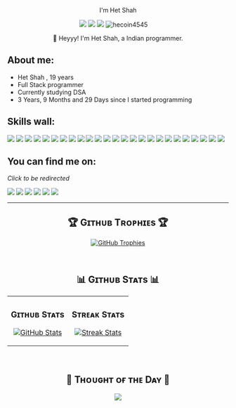 <p align="center" font-size="100px">I'm Het Shah</p>
<p align="center"><a href="https://x.com/shahhet78200197"><img src="https://img.shields.io/badge/twitter-4D4577?style=for-the-badge&logoColor=F2F2F2&logo=twitter"/></a>
<a href="https://www.linkedin.com/in/het-shah-8a18b5242/"><img src="https://img.shields.io/badge/linkedin-4D4577?style=for-the-badge&logoColor=F2F2F2&logo=linkedin"/></a>
<a href="https://www.instagram.com/hecoin45/"><img src="https://img.shields.io/badge/Instagram-%23E4405F.svg?logo=Instagram&style=for-the-badge&logoColor=F2F2F2"/></a>
<img src="https://komarev.com/ghpvc/?username=hecoin4545&label=Profile%20views&color=770677&style=for-the-badge&logo=star" alt="hecoin4545" style="padding-right:20px;" />
<p align="center">👋 Heyyy! I'm Het Shah, a Indian programmer.</p>

## **About me:**

* Het Shah , 19 years
* Full Stack programmer
* Currently studying DSA
* 3 Years, 9 Months and 29 Days since I started programming

## **Skills wall:**

<p align="left"><img src="https://img.shields.io/badge/javascript-F73C7B?logo=javascript&style=for-the-badge&logoColor=F2F2F2"/>
<img src="https://img.shields.io/badge/react-F73C7B?logo=react&style=for-the-badge&logoColor=F2F2F2"/>
<img src="https://img.shields.io/badge/html5-4D4577?logo=html5&style=for-the-badge&logoColor=F2F2F2"/>
<img src="https://img.shields.io/badge/github%20pages-393359?logo=github&style=for-the-badge&logoColor=F2F2F2"/>
<img src="https://img.shields.io/badge/markdown-393359?logo=markdown&style=for-the-badge&logoColor=F2F2F2"/>
<img src="https://img.shields.io/badge/npm-4D4577?logo=npm&style=for-the-badge&logoColor=F2F2F2"/>
<img src="https://img.shields.io/badge/tailwindcss-F73C7B?logo=tailwindcss&style=for-the-badge&logoColor=F2F2F2"/>
<img src="https://img.shields.io/badge/css3-F73C7B?logo=css3&style=for-the-badge&logoColor=F2F2F2"/>
<img src="https://img.shields.io/badge/python-F73C7B?logo=python&style=for-the-badge&logoColor=F2F2F2"/>
<img src="https://img.shields.io/badge/express.js-393359?logo=express&style=for-the-badge&logoColor=F2F2F2"/>
<img src="https://img.shields.io/badge/figma-393359?logo=figma&style=for-the-badge&logoColor=F2F2F2"/>
<img src="https://img.shields.io/badge/github%20actions-F73C7B?logo=github%20actions&style=for-the-badge&logoColor=F2F2F2"/>
<img src="https://img.shields.io/badge/photoshop-4D4577?logo=adobe-photoshop&style=for-the-badge&logoColor=F2F2F2"/>
<img src="https://img.shields.io/badge/git-F73C7B?logo=git&style=for-the-badge&logoColor=F2F2F2"/>
<img src="https://img.shields.io/badge/bootstrap-393359?logo=bootstrap&style=for-the-badge&logoColor=F2F2F2"/>
<img src="https://img.shields.io/badge/github-4D4577?logo=github&style=for-the-badge&logoColor=F2F2F2"/>
<img src="https://img.shields.io/badge/visual%20studio%20code-4D4577?logo=visual%20studio%20code&style=for-the-badge&logoColor=F2F2F2"/>
<img src="https://img.shields.io/badge/node.js-F73C7B?logo=node.js&style=for-the-badge&logoColor=F2F2F2"/>
<img src="https://img.shields.io/badge/mongodb-393359?logo=mongodb&style=for-the-badge&logoColor=F2F2F2"/>
<img src="https://img.shields.io/badge/Pandas-150458?logo=pandas&style=for-the-badge&logoColor=F2F2F2"/>
<img src="https://custom-icon-badges.demolab.com/badge/Matplotlib-71D291?logo=matplotlib&style=for-the-badge&logoColor=F2F2F2"/>
<img src="https://img.shields.io/badge/NumPy-4DABCF?logo=numpy&style=for-the-badge&logoColor=F2F2F2"/>
<img src="https://img.shields.io/badge/-scikit--learn-%23F7931E?logo=scikit-learn&style=for-the-badge&logoColor=F2F2F2"/>
<img src="https://img.shields.io/badge/Selenium-43B02A?logo=selenium&style=for-the-badge&logoColor=F2F2F2"/>
<img src="https://img.shields.io/badge/C++-%2300599C.svg?logo=c%2B%2B&style=for-the-badge&logoColor=F2F2F2"/>

## **You can find me on:**

*Click to be redirected*

<p align="left"><a href="https://x.com/shahhet78200197"><img src="https://img.shields.io/badge/twitter-4D4577?style=for-the-badge&logoColor=F2F2F2&logo=twitter"/></a>
<a href="https://www.linkedin.com/in/het-shah-8a18b5242/"><img src="https://img.shields.io/badge/linkedin-4D4577?style=for-the-badge&logoColor=F2F2F2&logo=linkedin"/></a>
<a href="mailto:hets8949@gmail.com"><img src="https://img.shields.io/badge/email-4D4577?logo=gmail&style=for-the-badge&logoColor=F2F2F2"/></a>
<a href="https://github.com/Hecoin4545"><img src="https://img.shields.io/badge/GitHub-%23121011.svg?logo=github&style=for-the-badge&logoColor=F2F2F2"/></a>
<a href="https://www.instagram.com/hecoin45/"><img src="https://img.shields.io/badge/Instagram-%23E4405F.svg?logo=Instagram&style=for-the-badge&logoColor=F2F2F2"/></a>
<a href="https://leetcode.com/u/Hecoin4545/"><img src="https://img.shields.io/badge/LeetCode-000000?logo=LeetCode&style=for-the-badge&logoColor=F2F2F2"/></a>


<hr>


<h2 align="center">🏆 Gɪᴛʜᴜʙ Tʀᴏᴘʜɪᴇs 🏆</h2>
<p align="center">
  <a href="https://github.com/hecoin4545/github-profile-trophy">
    <img src="https://github-profile-trophy.vercel.app/?username=hecoin4545&row=2&column=6&margin-w=20&margin-h=20" alt="GitHub Trophies">
  </a>
</p>
<br />

<!--Github stats Table--> 
<h2 align="center">📊 Gɪᴛʜᴜʙ Sᴛᴀᴛs 📊</h2>

<table width="100%">
  <tr>
    <td width="50%">
      <h3 align="center"><strong>Gɪᴛʜᴜʙ Sᴛᴀᴛs</strong></h3>
      <p align="center">
        <a href="https://github.com/hecoin4545">
          <img align="center" src="https://github-readme-stats.vercel.app/api?username=hecoin4545&count_private=true&show_icons=true&theme=nightowl" alt="GitHub Stats" />
        </a>
      </p>
    </td>
    <td width="50%">
      <h3 align="center"><strong>Sᴛʀᴇᴀᴋ Sᴛᴀᴛs</strong></h3>
      <p align="center">
        <a href="https://github.com/hecoin4545">
          <img align="center" src="https://streak-stats.demolab.com?user=hecoin4545&theme=nightowl" alt="Streak Stats" />
        </a>
      </p>
    </td>
  </tr>
</table>
<br />



<!--Dynamic Quote card updated everyday at 12 PM--> 
<h2 align="center">🌟 Tʜᴏᴜɢʜᴛ ᴏғ ᴛʜᴇ Dᴀʏ 🌟</h2>





























<!--STARTS_HERE_QUOTE_CARD-->
<p align="center">
    <img src="https://readme-daily-quotes.vercel.app/api?author=Dan%20Millman&quote=The%20secret%20of%20change%20is%20to%20focus%20all%20your%20energy%20not%20on%20fighting%20the%20old%2C%20but%20on%20building%20the%20new.&theme=dark&bg_color=011627&author_color=ffeb95">
</p>
<!--ENDS_HERE_QUOTE_CARD-->





